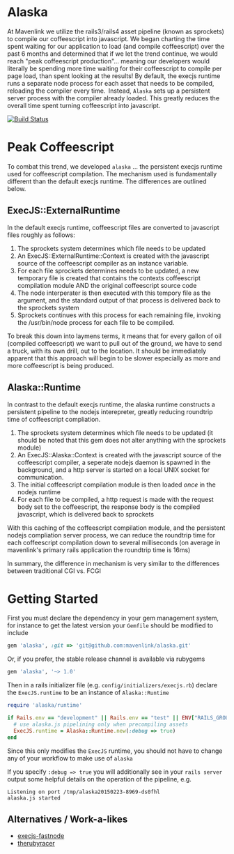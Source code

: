 # Alaska

At Mavenlink we utilize the rails3/rails4 asset pipeline (known as sprockets) to compile our coffeescript into javascript. We began charting the time spent waiting for our application to load (and compile coffeescript) over the past 6 months and determined that if we let the trend continue, we would reach "peak coffeescript production"... meaning our developers would literally be spending more time waiting for their coffeescript to compile per page load, than spent looking at the results! By default, the execjs runtime runs a separate node process for each asset that needs to be compiled, reloading the compiler every time. Instead, `Alaska` sets up a persistent server process with the compiler already loaded. This greatly reduces the overall time spent turning coffeescript into javascript.

[![Build Status](https://travis-ci.org/mavenlink/alaska.png)](https://travis-ci.org/mavenlink/alaska)

# Peak Coffeescript

To combat this trend, we developed `alaska` ... the persistent execjs runtime used for coffeescript compilation. The mechanism used is fundamentally different than the default execjs runtime. The differences are outlined below.

## ExecJS::ExternalRuntime

In the default execjs runtime, coffeescript files are converted to javascript files roughly as follows:

1. The sprockets system determines which file needs to be updated
2. An ExecJS::ExternalRuntime::Context is created with the javascript source of the coffeescript compiler as an instance variable.
3. For each file sprockets determines needs to be updated, a new temporary file is created that contains the contexts coffeescript compilation module AND the original coffeescript source code
4. The node interperater is then executed with this tempory file as the argument, and the standard output of that process is delivered back to the sprockets system
5. Sprockets continues with this process for each remaining file, invoking the /usr/bin/node process for each file to be compiled.

To break this down into laymens terms, it means that for every gallon of oil (compiled coffeescript) we want to pull out of the ground, we have to send a truck, with its own drill, out to the location.
It should be immediately apparent that this approach will begin to be slower especially as more and more coffeescript is being produced.

## Alaska::Runtime

In contrast to the default execjs runtime, the alaska runtime constructs a persistent pipeline to the nodejs interepreter, greatly reducing roundtrip time of coffeescript compliation.

1. The sprockets system determines which file needs to be updated (it should be noted that this gem does not alter anything with the sprockets module)
2. An ExecJS::Alaska::Context is created with the javascript source of the coffeescript compiler, a seperate nodejs daemon is spawned in the background, and a http server is started on a local UNIX socket for communication.
3. The initial coffeescript compilation module is then loaded _once_ in the nodejs runtime
4. For each file to be compiled, a http request is made with the request body set to the coffeescript, the response body is the compiled javascript, which is delivered back to sprockets

With this caching of the coffeescript compilation module, and the persistent nodejs compliation server process, we can reduce the roundtrip time for each coffeescript compilation down to several milliseconds (on average in mavenlink's primary rails application the roundtrip time is 16ms)

In summary, the difference in mechanism is very similar to the differences between traditional CGI vs. FCGI

# Getting Started

First you must declare the dependency in your gem management system, for instance to get the latest version your `Gemfile` should be modified to include

```ruby
gem 'alaska', :git => 'git@github.com:mavenlink/alaska.git'
```

Or, if you prefer, the stable release channel is available via rubygems

```ruby
gem 'alaska', '~> 1.0'
```

Then in a rails initializer file (e.g. `config/initializers/execjs.rb`) declare the `ExecJS.runtime` to be an instance of `Alaska::Runtime`

```ruby
require 'alaska/runtime'

if Rails.env == "development" || Rails.env == "test" || ENV["RAILS_GROUPS"] == "assets"
  # use alaska.js pipelining only when precompiling assets
  ExecJS.runtime = Alaska::Runtime.new(:debug => true)
end
```

Since this only modifies the `ExecJS` runtime, you should not have to change any of your workflow to make use of `alaska`

If you specify `:debug => true` you will additionally see in your `rails server` output some helpful details on the operation of the pipeline, e.g.

```
Listening on port /tmp/alaska20150223-8969-ds0fhl
alaska.js started
```

## Alternatives / Work-a-likes

* [execjs-fastnode](https://github.com/jhawthorn/execjs-fastnode)
* [therubyracer](cowboyd/therubyracer)

